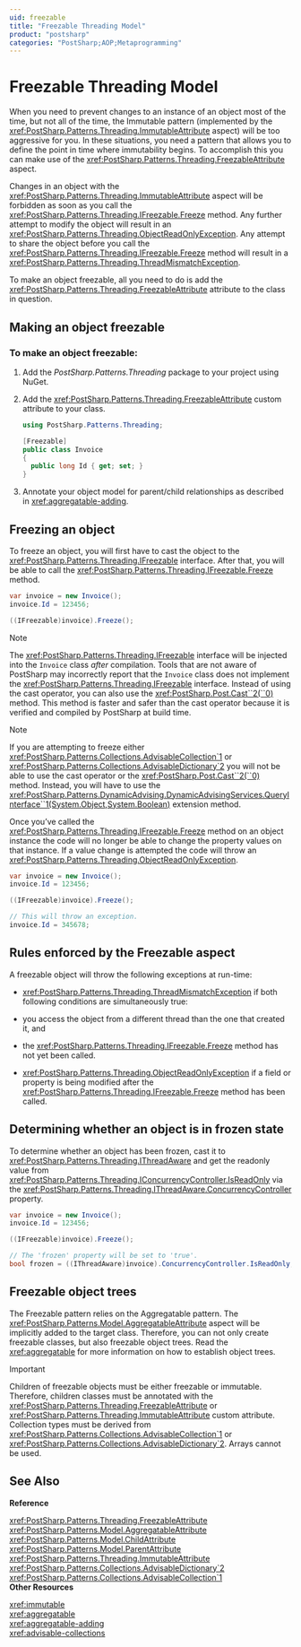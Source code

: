 ```yaml
---
uid: freezable
title: "Freezable Threading Model"
product: "postsharp"
categories: "PostSharp;AOP;Metaprogramming"
---
```

# Freezable Threading Model

When you need to prevent changes to an instance of an object most of the time, but not all of the time, the Immutable pattern (implemented by the <xref:PostSharp.Patterns.Threading.ImmutableAttribute> aspect) will be too aggressive for you. In these situations, you need a pattern that allows you to define the point in time where immutability begins. To accomplish this you can make use of the <xref:PostSharp.Patterns.Threading.FreezableAttribute> aspect. 

Changes in an object with the <xref:PostSharp.Patterns.Threading.ImmutableAttribute> aspect will be forbidden as soon as you call the <xref:PostSharp.Patterns.Threading.IFreezable.Freeze> method. Any further attempt to modify the object will result in an <xref:PostSharp.Patterns.Threading.ObjectReadOnlyException>. Any attempt to share the object before you call the <xref:PostSharp.Patterns.Threading.IFreezable.Freeze> method will result in a <xref:PostSharp.Patterns.Threading.ThreadMismatchException>. 

To make an object freezable, all you need to do is add the <xref:PostSharp.Patterns.Threading.FreezableAttribute> attribute to the class in question. 


## Making an object freezable


### To make an object freezable:

1. Add the *PostSharp.Patterns.Threading* package to your project using NuGet. 


2. Add the <xref:PostSharp.Patterns.Threading.FreezableAttribute> custom attribute to your class. 

    ```csharp
    using PostSharp.Patterns.Threading;
    
    [Freezable]
    public class Invoice
    {
      public long Id { get; set; }
    }
    ```


3. Annotate your object model for parent/child relationships as described in <xref:aggregatable-adding>. 



## Freezing an object

To freeze an object, you will first have to cast the object to the <xref:PostSharp.Patterns.Threading.IFreezable> interface. After that, you will be able to call the <xref:PostSharp.Patterns.Threading.IFreezable.Freeze> method. 

```csharp
var invoice = new Invoice();
invoice.Id = 123456;

((IFreezable)invoice).Freeze();
```

> [!NOTE]
> The <xref:PostSharp.Patterns.Threading.IFreezable> interface will be injected into the `Invoice` class *after* compilation. Tools that are not aware of PostSharp may incorrectly report that the `Invoice` class does not implement the <xref:PostSharp.Patterns.Threading.IFreezable> interface. 
Instead of using the cast operator, you can also use the <xref:PostSharp.Post.Cast``2(``0)> method. This method is faster and safer than the cast operator because it is verified and compiled by PostSharp at build time. 

> [!NOTE]
> If you are attempting to freeze either <xref:PostSharp.Patterns.Collections.AdvisableCollection`1> or <xref:PostSharp.Patterns.Collections.AdvisableDictionary`2> you will not be able to use the cast operator or the <xref:PostSharp.Post.Cast``2(``0)> method. Instead, you will have to use the <xref:PostSharp.Patterns.DynamicAdvising.DynamicAdvisingServices.QueryInterface``1(System.Object,System.Boolean)> extension method. 

Once you’ve called the <xref:PostSharp.Patterns.Threading.IFreezable.Freeze> method on an object instance the code will no longer be able to change the property values on that instance. If a value change is attempted the code will throw an <xref:PostSharp.Patterns.Threading.ObjectReadOnlyException>. 

```csharp
var invoice = new Invoice();
invoice.Id = 123456;

((IFreezable)invoice).Freeze();

// This will throw an exception.
invoice.Id = 345678;
```


## Rules enforced by the Freezable aspect

A freezable object will throw the following exceptions at run-time:

* <xref:PostSharp.Patterns.Threading.ThreadMismatchException> if both following conditions are simultaneously true: 
* you access the object from a different thread than the one that created it, and

* the <xref:PostSharp.Patterns.Threading.IFreezable.Freeze> method has not yet been called. 


* <xref:PostSharp.Patterns.Threading.ObjectReadOnlyException> if a field or property is being modified after the <xref:PostSharp.Patterns.Threading.IFreezable.Freeze> method has been called. 


## Determining whether an object is in frozen state

To determine whether an object has been frozen, cast it to <xref:PostSharp.Patterns.Threading.IThreadAware> and get the readonly value from <xref:PostSharp.Patterns.Threading.IConcurrencyController.IsReadOnly> via the <xref:PostSharp.Patterns.Threading.IThreadAware.ConcurrencyController> property. 

```csharp
var invoice = new Invoice();
invoice.Id = 123456;

((IFreezable)invoice).Freeze();

// The 'frozen' property will be set to 'true'.
bool frozen = ((IThreadAware)invoice).ConcurrencyController.IsReadOnly;
```


## Freezable object trees

The Freezable pattern relies on the Aggregatable pattern. The <xref:PostSharp.Patterns.Model.AggregatableAttribute> aspect will be implicitly added to the target class. Therefore, you can not only create freezable classes, but also freezable object trees. Read the <xref:aggregatable> for more information on how to establish object trees. 

> [!IMPORTANT]
> Children of freezable objects must be either freezable or immutable. Therefore, children classes must be annotated with the <xref:PostSharp.Patterns.Threading.FreezableAttribute> or <xref:PostSharp.Patterns.Threading.ImmutableAttribute> custom attribute. Collection types must be derived from <xref:PostSharp.Patterns.Collections.AdvisableCollection`1> or <xref:PostSharp.Patterns.Collections.AdvisableDictionary`2>. Arrays cannot be used. 

## See Also

**Reference**

<xref:PostSharp.Patterns.Threading.FreezableAttribute>
<br><xref:PostSharp.Patterns.Model.AggregatableAttribute>
<br><xref:PostSharp.Patterns.Model.ChildAttribute>
<br><xref:PostSharp.Patterns.Model.ParentAttribute>
<br><xref:PostSharp.Patterns.Threading.ImmutableAttribute>
<br><xref:PostSharp.Patterns.Collections.AdvisableDictionary`2>
<br><xref:PostSharp.Patterns.Collections.AdvisableCollection`1>
<br>**Other Resources**

<xref:immutable>
<br><xref:aggregatable>
<br><xref:aggregatable-adding>
<br><xref:advisable-collections>
<br>